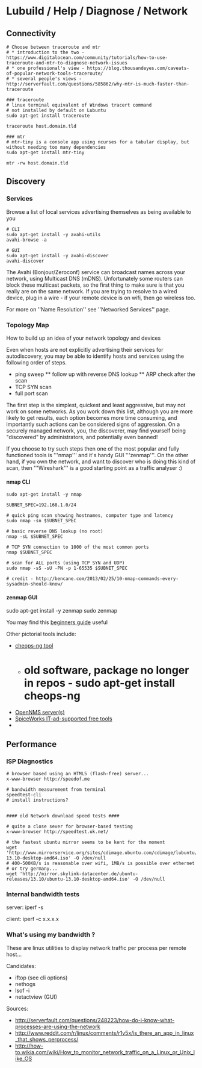 # Lubuild / Help / Diagnose / Network

## Connectivity

```
# Choose between traceroute and mtr
# * introduction to the two - https://www.digitalocean.com/community/tutorials/how-to-use-traceroute-and-mtr-to-diagnose-network-issues
# * one professional's view - https://blog.thousandeyes.com/caveats-of-popular-network-tools-traceroute/
# * several people's views - http://serverfault.com/questions/585862/why-mtr-is-much-faster-than-traceroute

### traceroute
# linux terminal equivalent of Windows tracert command
# not installed by default on Lubuntu
sudo apt-get install traceroute

traceroute host.domain.tld

### mtr
# mtr-tiny is a console app using ncurses for a tabular display, but without needing too many dependencies
sudo apt-get install mtr-tiny

mtr -rw host.domain.tld

```

## Discovery

### Services

Browse a list of local services advertising themselves as being available to you
```
# CLI
sudo apt-get install -y avahi-utils
avahi-browse -a

# GUI
sudo apt-get install -y avahi-discover
avahi-discover
```

The Avahi (Bonjour/Zeroconf) service can broadcast names across your network, using Multicast DNS (mDNS). Unfortunately some routers can block these multicast packets, so the first thing to make sure is that you really are on the same network. If you are trying to resolve to a wired device, plug in a wire - if your remote device is on wifi, then go wireless too.

For more on ''Name Resolution'' see ''Networked Services'' page.

### Topology Map 

How to build up an idea of your network topology and devices

Even when hosts are not explicitly advertising their services for autodiscovery, you may be able to identify hosts and services using the following order of steps.

* ping sweep 
** follow up with reverse DNS lookup
** ARP check after the scan 
* TCP SYN scan
* full port scan

The first step is the simplest, quickest and least aggressive, but may not work on some networks. As you work down this list, although you are more likely to get results, each option becomes more time consuming, and importantly such actions can be considered signs of aggression. On a securely managed network, you, the discoverer, may find yourself being "discovered" by administrators, and potentially even banned!

If you choose to try such steps then one of the most popular and fully functioned tools is '''nmap''' and it's handy GUI '''zenmap'''. On the other hand, if you own the network, and want to discover who is doing this kind of scan, then '''Wireshark''' is a good starting point as a traffic analyser :)

#### nmap CLI 

```
sudo apt-get install -y nmap

SUBNET_SPEC=192.168.1.0/24

# quick ping scan showing hostnames, computer type and latency
sudo nmap -sn $SUBNET_SPEC

# basic reverse DNS lookup (no root)
nmap -sL $SUBNET_SPEC

# TCP SYN connection to 1000 of the most common ports
nmap $SUBNET_SPEC

# scan for ALL ports (using TCP SYN and UDP)
sudo nmap -sS -sU -PN -p 1-65535 $SUBNET_SPEC

# credit - http://bencane.com/2013/02/25/10-nmap-commands-every-sysadmin-should-know/
```

#### zenmap GUI 

 sudo apt-get install -y zenmap
 sudo zenmap

You may find this [beginners guide](https://www.linux.com/learn/tutorials/381794-audit-your-network-with-zenmap) useful

Other pictorial tools include:

* [cheops-ng tool](http://cheops-ng.sourceforge.net/index.php)
    * # old software, package no longer in repos - sudo apt-get install cheops-ng
* [OpenNMS server(s)](http://www.opennms.org/about/)
* [SpiceWorks IT-ad-supported free tools](http://www.spiceworks.com/free-network-mapping-software/)
* 

## Performance 

### ISP Diagnostics 

```
# browser based using an HTML5 (flash-free) server...
x-www-browser http://speedof.me

# bandwidth measurement from terminal
speedtest-cli
# install instructions?


#### old Network download speed tests ####

# quite a close sever for browser-based testing
x-www-browser http://speedtest.uk.net/
 
# the fastest ubuntu mirror seems to be kent for the moment
wget 'http://www.mirrorservice.org/sites/cdimage.ubuntu.com/cdimage/lubuntu/releases/13.10/release/lubuntu-13.10-desktop-amd64.iso' -O /dev/null
# 400-500KB/s is reasonable over wifi, 1MB/s is possible over ethernet
# or try germany...
wget 'http://mirror.skylink-datacenter.de/ubuntu-releases/13.10/ubuntu-13.10-desktop-amd64.iso' -O /dev/null
```

### Internal bandwidth tests 

server: iperf -s

client: iperf -c x.x.x.x

### What's using my bandwidth ? 

These are linux utilities to display network traffic per process per remote host...

Candidates:
* iftop (see cli options)
* nethogs
* lsof -i
* netactview (GUI)

Sources:
* http://serverfault.com/questions/248223/how-do-i-know-what-processes-are-using-the-network
* http://www.reddit.com/r/linux/comments/r1v5x/is_there_an_app_in_linux_that_shows_perprocess/
* http://how-to.wikia.com/wiki/How_to_monitor_network_traffic_on_a_Linux_or_Unix_like_OS

